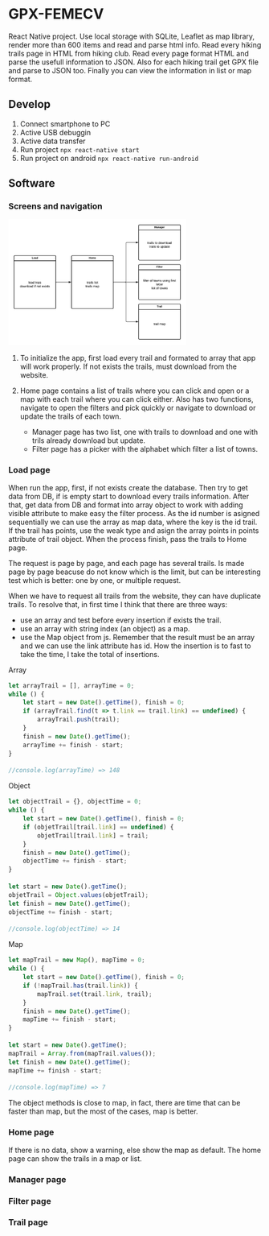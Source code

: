 # GPX-FEMECV
React Native project. Use local storage with SQLite, Leaflet as map library, render more than 600 items and read and parse html info. Read every hiking trails page in HTML from hiking club. Read every page format HTML and parse the usefull information to JSON. Also for each hiking trail get GPX file and parse to JSON too. Finally you can view the information in list or map format.

## Develop
1. Connect smartphone to PC
2. Active USB debuggin
3. Active data transfer
4. Run project ```npx react-native start```
5. Run project on android ```npx react-native run-android```

## Software

### Screens and navigation
<img src="./doc_img/screens_navigation.png" height="250" alt="screens_navigation">

1. To initialize the app, first load every trail and formated to array that app will work properly. If not exists the trails, must download from the website.

2. Home page contains a list of trails where you can click and open or a map with each trail where you can click either. Also has two functions, navigate to open the filters and pick quickly or navigate to download or update the trails of each town.
    + Manager page has two list, one with trails to download and one with trils already download but update.
    + Filter page has a picker with the alphabet which filter a list of towns.

### Load page
When run the app, first, if not exists create the database. Then try to get data from DB, if is empty start to download every trails information. After that, get data from DB and format into array object to work with adding visible attribute to make easy the filter process. As the id number is asigned sequentially we can use the array as map data, where the key is the id trail. If the trail has points, use the weak type and asign the array points in points attribute of trail object. When the process finish, pass the trails to Home page.

The request is page by page, and each page has several trails. Is made page by page beacuse do not know which is the limit, but can be interesting test which is better: one by one, or multiple request.

When we have to request all trails from the website, they can have duplicate trails. To resolve that, in first time I think that there are three ways:
+ use an array and test before every insertion if exists the trail.
+ use an array with string index (an object) as a map.
+ use the Map object from js.
Remember that the result must be an array and we can use the link attribute has id. How the insertion is to fast to take the time, I take the total of insertions.

Array
```js
let arrayTrail = [], arrayTime = 0;
while () {
    let start = new Date().getTime(), finish = 0;
    if (arrayTrail.find(t => t.link == trail.link) == undefined) {
        arrayTrail.push(trail);
    }
    finish = new Date().getTime();
    arrayTime += finish - start;
}

//console.log(arrayTime) => 148
```

Object
```js
let objectTrail = {}, objectTime = 0;
while () {
    let start = new Date().getTime(), finish = 0;
    if (objetTrail[trail.link] == undefined) {
        objetTrail[trail.link] = trail;
    }
    finish = new Date().getTime();
    objectTime += finish - start;
}

let start = new Date().getTime();
objetTrail = Object.values(objetTrail);
let finish = new Date().getTime();
objectTime += finish - start;

//console.log(objectTime) => 14
```

Map
```js
let mapTrail = new Map(), mapTime = 0;
while () {
    let start = new Date().getTime(), finish = 0;
    if (!mapTrail.has(trail.link)) {
        mapTrail.set(trail.link, trail);
    }
    finish = new Date().getTime();
    mapTime += finish - start;
}

let start = new Date().getTime();
mapTrail = Array.from(mapTrail.values());
let finish = new Date().getTime();
mapTime += finish - start;

//console.log(mapTime) => 7
```

The object methods is close to map, in fact, there are time that can be faster than map, but the most of the cases, map is better.


### Home page
If there is no data, show a warning, else show the map as default. The home page can show the trails in a map or list.

### Manager page

### Filter page

### Trail page